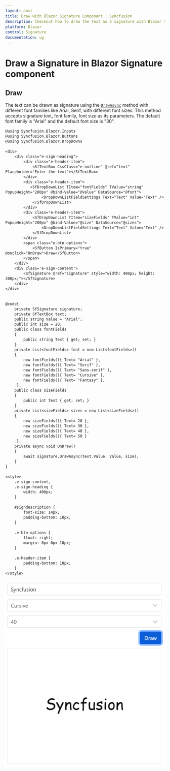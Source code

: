 ```yaml
---
layout: post
title: Draw with Blazor Signature Component | Syncfusion
description: Checkout how to draw the text as a signature with Blazor Signature component in Blazor Server App and Blazor WebAssembly App.
platform: Blazor
control: Signature
documentation: ug
---
```


# Draw a Signature in Blazor Signature component

## Draw

The text can be drawn as signature using the [`DrawAsync`](https://help.syncfusion.com/cr/blazor/Syncfusion.Blazor.Inputs.SfSignature.html#Syncfusion_Blazor_Inputs_SfSignature_DrawAsync_System_String_System_String_System_Int32_) method with different font families like Arial, Serif, with different font sizes. This method accepts signature text, font family, font size as its parameters. The default font family is "Arial" and the default font size is "30".

```cshtml
@using Syncfusion.Blazor.Inputs
@using Syncfusion.Blazor.Buttons
@using Syncfusion.Blazor.DropDowns

<div>
    <div class="e-sign-heading">
        <div class="e-header-item">
            <SfTextBox CssClass="e-outline" @ref="text" Placeholder='Enter the text'></SfTextBox>
        </div>
        <div class="e-header-item">
           <SfDropDownList TItem="fontFields" TValue="string" PopupHeight="200px" @bind-Value="@Value" DataSource="@font">
                <DropDownListFieldSettings Text="Text" Value="Text" />
            </SfDropDownList>
        </div>
        <div class="e-header-item">
            <SfDropDownList TItem="sizeFields" TValue="int" PopupHeight="200px" @bind-Value="@size" DataSource="@sizes">
                <DropDownListFieldSettings Text="Text" Value="Text" />
            </SfDropDownList>
        </div>
        <span class="e-btn-options">
            <SfButton IsPrimary="true" @onclick="OnDraw">Draw</SfButton>
        </span>
    </div>
    <div class='e-sign-content'>
        <SfSignature @ref="signature" style="width: 400px; height: 300px;"></SfSignature>
    </div>
</div>


@code{
    private SfSignature signature;
    private SfTextBox text;
    public string Value = "Arial";
    public int size = 20;
    public class fontFields
    {
        public string Text { get; set; }
    }
    private List<fontFields> font = new List<fontFields>()
    {
        new fontFields(){ Text= "Arial" },
        new fontFields(){ Text= "Serif" },
        new fontFields(){ Text= "Sans-serif" },
        new fontFields(){ Text= "Cursive" },
        new fontFields(){ Text= "Fantasy" },
     };
    public class sizeFields
    {
        public int Text { get; set; }
    }
    private List<sizeFields> sizes = new List<sizeFields>()
    {
        new sizeFields(){ Text= 20 },
        new sizeFields(){ Text= 30 },
        new sizeFields(){ Text= 40 },
        new sizeFields(){ Text= 50 }
     };
    private async void OnDraw()
    {
        await signature.DrawAsync(text.Value, Value, size);
    }
}

<style>
    .e-sign-content,
    .e-sign-heading {
        width: 400px;
    }

    #signdescription {
        font-size: 14px;
        padding-bottom: 10px;
    }

    .e-btn-options {
        float: right;
        margin: 0px 0px 10px;
    }

    .e-header-item {
        padding-bottom: 10px;
    }
</style>
```

![Blazor Signature Component](./images/blazor-signature-draw.png)